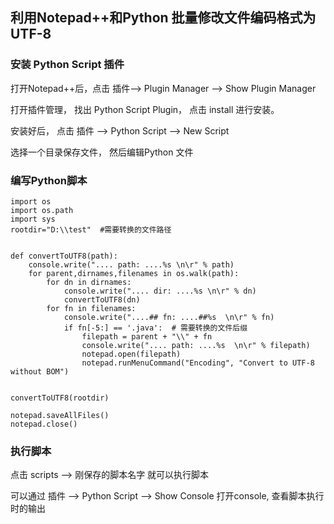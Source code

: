## 利用Notepad++和Python 批量修改文件编码格式为UTF-8 ##

### 安装 Python Script 插件 ###
打开Notepad++后，点击 插件--> Plugin Manager --> Show Plugin Manager

打开插件管理， 找出 Python Script Plugin， 点击 install 进行安装。

安装好后， 点击 插件 --> Python Script --> New Script

选择一个目录保存文件， 然后编辑Python 文件

### 编写Python脚本 ###

	import os
	import os.path
	import sys
	rootdir="D:\\test"  #需要转换的文件路径
	
	
	def convertToUTF8(path):
		console.write(".... path: ....%s \n\r" % path)
		for parent,dirnames,filenames in os.walk(path):
			for dn in dirnames:
				console.write(".... dir: ....%s \n\r" % dn)
				convertToUTF8(dn)
			for fn in filenames:
				console.write("....## fn: ....##%s  \n\r" % fn)
				if fn[-5:] == '.java':  # 需要转换的文件后缀
					filepath = parent + "\\" + fn
					console.write(".... path: ....%s  \n\r" % filepath)
					notepad.open(filepath)
					notepad.runMenuCommand("Encoding", "Convert to UTF-8 without BOM")
		
				
	convertToUTF8(rootdir)
	
	notepad.saveAllFiles()
	notepad.close()

### 执行脚本 ###
点击 scripts --> 刚保存的脚本名字 就可以执行脚本

可以通过 插件 --> Python Script --> Show Console 打开console, 查看脚本执行时的输出